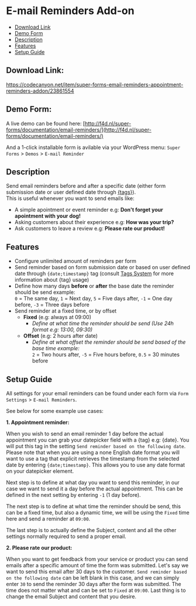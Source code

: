 # E-mail Reminders Add-on

* [Download Link](#download-link)
* [Demo Form](#demo-form)
* [Description](#description)
* [Features](#features)
* [Setup Guide](#setup-guide)

## Download Link:

<https://codecanyon.net/item/super-forms-email-reminders-appointment-reminders-addon/23861554>

## Demo Form:

A live demo can be found here: [http://f4d.nl/super-forms/documentation/email-reminders/](http://f4d.nl/super-forms/documentation/email-reminders/)

And a 1-click installable form is avilable via your WordPress menu: `Super Forms` > `Demos` > `E-mail Reminder`

## Description

Send email reminders before and after a specific date (either form submission date or user defined date through [{tags}](tags-system)).<br />This is useful whenever you want to send emails like:

* A simple apointment or event reminder e.g: **Don't forget your apointment with your dog!**
* Asking customers about their experience e.g: **How was your trip?**
* Ask customers to leave a review e.g: **Please rate our product!**

## Features

* Configure unlimited amount of reminders per form
* Send reminder based on form submission date or based on user defined date through `{date;timestamp}` tag (consult [Tags System](tags-system) for more information about {tag} usage)
* Define how many days **before** or **after** the base date the reminder should be send example:<br />
  `0` = The same day, `1` = Next day, `5` = Five days after, `-1` = One day before, `-3` = Three days before
* Send reminder at a fixed time, or by offset
  * **Fixed** (e.g: always at 09:00)
    * *Define at what time the reminder should be send (Use 24h format e.g: 13:00, 09:30)*
  * **Offset** (e.g: 2 hours after date)
    * *Define at what offset the reminder should be send based of the base time example:*<br />
      `2` = Two hours after, `-5` = Five hours before, `0.5` = 30 minutes before

## Setup Guide

All settings for your email reminders can be found under each form via `Form Settings` > `E-mail Reminders`.

See below for some example use cases:

**1. Appointment reminder:**

When you wish to send an email reminder 1 day before the actual appointment you can grab your datepicker field with a {tag} e.g: {date}.
You will put this tag in the setting `Send reminder based on the following date`. Please note that when you are using a none English date format you will want to use a tag that explicit retrieves the timestamp from the selected date by entering `{date;timestamp}`. This allows you to use any date format on your datepicker element.

Next step is to define at what day you want to send this reminder, in our case we want to send it a day before the actual appointment. This can be defined in the next setting by entering `-1` (1 day before).

The next step is to define at what time the reminder should be send, this can be a fixed time, but also a dynamic time, we will be using the `Fixed` time here and send a reminder at `09:00`.

The last step is to actually define the Subject, content and all the other settings normally required to send a proper email.

**2. Please rate our product:**

When you want to get feedback from your service or product you can send emails after a specific amount of time the form was submitted. Let's say we want to send this email after 30 days to the customer. `Send reminder based on the following date` can be left blank in this case, and we can simply enter `30` to send the reminder 30 days after the form was submitted. The time does not matter what and can be set to `Fixed` at `09:00`. Last thing is to change the email Subject and content that you desire.
